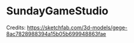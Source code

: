 # SundayGameStudio

Credits: 
https://sketchfab.com/3d-models/gege-8ac7828988394a15b05b699948863fae
